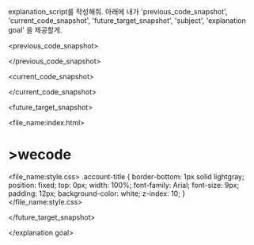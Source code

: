 explanation_script를 작성해줘. 아래에 내가 'previous_code_snapshot', 'current_code_snapshot',
'future_target_snapshot', 'subject', 'explanation goal' 을 제공할게.

<previous_code_snapshot>

</previous_code_snapshot>

<current_code_snapshot>

</current_code_snapshot>

<future_target_snapshot>

<file_name:index.html>
  <div class="account-title">
    <h1 class="account-name">
      >wecode
    </h1>
  </div>
</file_name:index.html>

<file_name:style.css>
.account-title {
  border-bottom: 1px solid lightgray;
  position: fixed;
  top: 0px;
  width: 100%;
  font-family: Arial;
  font-size: 9px;
  padding: 12px;
  background-color: white;
  z-index: 10;
}
</file_name:style.css>

</future_target_snapshot>

<subject>  </subject>

<explanation goal> 

</explanation goal>

<script tone>

유치원 선생님처럼 친절하고 따뜻한 말투, 초보자에게 수업을 하기 위해 기초적인 내용까지 꼼꼼히 설명하고 넘어가는 선생님같은 말투. 하나라도 더 알려주고 싶어하는 멘토의 마음가짐을 가지고 있어요. "~합니다"체가 아니라 "~해요"체를 전체 문단의 70%이상 으로 구성하는 것이 좋아요.

</script tone>